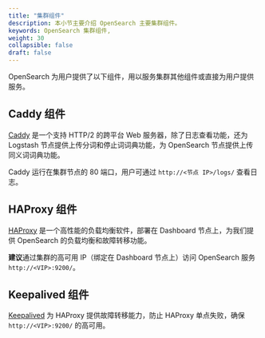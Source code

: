 ```yaml
---
title: "集群组件"
description: 本小节主要介绍 OpenSearch 主要集群组件。 
keywords: OpenSearch 集群组件, 
weight: 30
collapsible: false
draft: false
---
```


OpenSearch 为用户提供了以下组件，用以服务集群其他组件或直接为用户提供服务。

## Caddy 组件

[Caddy](https://caddyserver.com/) 是一个支持 HTTP/2 的跨平台 Web 服务器，除了日志查看功能，还为 Logstash 节点提供上传分词和停止词词典功能，为 OpenSearch 节点提供上传同义词词典功能。

Caddy 运行在集群节点的 80 端口，用户可通过 `http://<节点 IP>/logs/` 查看日志。

## HAProxy 组件

[HAProxy](http://www.haproxy.org/) 是一个高性能的负载均衡软件，部署在 Dashboard 节点上，为我们提供 OpenSearch 的负载均衡和故障转移功能。

**建议**通过集群的高可用 IP（绑定在 Dashboard 节点上）访问 OpenSearch 服务 `http://<VIP>:9200/`。

## Keepalived 组件

[Keepalived](https://www.keepalived.org) 为 HAProxy 提供故障转移能力，防止 HAProxy 单点失败，确保 `http://<VIP>:9200/` 的高可用。
